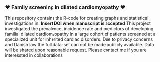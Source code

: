 ### :heart: Family screening in dilated cardiomyopathy :heart:
This repository contains the R-code for creating graphs and statistical investigations in: **Insert DOI when manuscript is accepted** 
This project investigated the prevalence, incidence rate and predictors of developing familial dilated cardiomyopathy in a large cohort of patients screened at a specialized unit for inherited cardiac disorders. 
Due to privacy concerns and Danish law the full data-set can not be made publicly available. Data will be shared upon reasonable request.
Please contact me if you are interessted in collaborations
